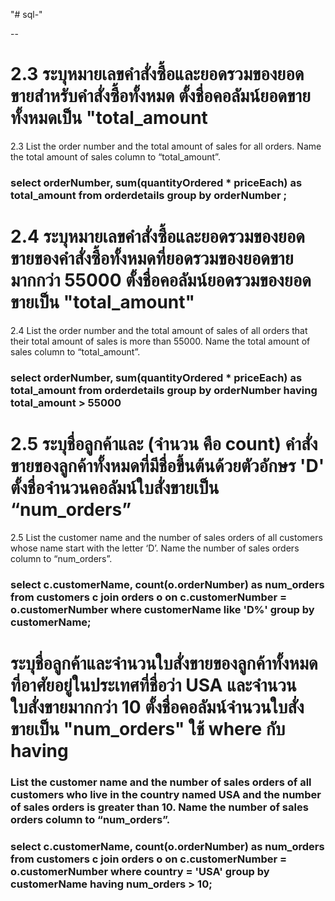 "# sql-"

-- <h1> 2.3 ระบุหมายเลขคำสั่งซื้อและยอดรวมของยอดขายสำหรับคำสั่งซื้อทั้งหมด ตั้งชื่อคอลัมน์ยอดขายทั้งหมดเป็น "total_amount </h1>
2.3 List the order number and the total amount of sales for all orders. Name the total amount of sales column to “total_amount”.

<h3>
select orderNumber, sum(quantityOrdered * priceEach) as total_amount
from orderdetails 
group by orderNumber ;
</h3>

 <h1>2.4 ระบุหมายเลขคำสั่งซื้อและยอดรวมของยอดขายของคำสั่งซื้อทั้งหมดที่ยอดรวมของยอดขายมากกว่า 55000 ตั้งชื่อคอลัมน์ยอดรวมของยอดขายเป็น "total_amount" </h1>
 2.4 List the order number and the total amount of sales of all orders that their total amount of sales is more than 55000. Name the total amount of sales column to “total_amount”.

<h3>
select orderNumber, sum(quantityOrdered * priceEach) as total_amount
from orderdetails 
group by orderNumber
having total_amount > 55000
  </h3>


<h1> 2.5 ระบุชื่อลูกค้าและ  (จำนวน คือ count)  คำสั่งขายของลูกค้าทั้งหมดที่มีชื่อขึ้นต้นด้วยตัวอักษร 'D' ตั้งชื่อจำนวนคอลัมน์ใบสั่งขายเป็น “num_orders” </h1>
2.5 List the customer name and the number of sales orders of all customers whose name start with the letter ‘D’. Name the number of sales orders column to “num_orders”.

<h3>
select c.customerName, count(o.orderNumber) as num_orders
from customers c join orders o on c.customerNumber = o.customerNumber
where customerName like 'D%'
group by customerName;
 </h3>


<h1>ระบุชื่อลูกค้าและจำนวนใบสั่งขายของลูกค้าทั้งหมดที่อาศัยอยู่ในประเทศที่ชื่อว่า USA และจำนวนใบสั่งขายมากกว่า 10 ตั้งชื่อคอลัมน์จำนวนใบสั่งขายเป็น "num_orders"    ใช้ where กับ having</h1>
<h3>List the customer name and the number of sales orders of all customers who live in the country named USA and the number of sales orders is greater than 10. Name the number of sales orders column to “num_orders”.</h3>
<h3>
select c.customerName, count(o.orderNumber) as num_orders
from customers c join orders o on c.customerNumber = o.customerNumber
where country = 'USA' 
group by customerName
having num_orders > 10;
 </h3>
